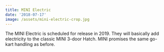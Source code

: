 ```yaml
---
title: MINI Electric
date: '2018-07-17'
image: /assets/mini-electric-crop.jpg
---
```


The MINI Electric is scheduled for release in 2019. They will basically add electricity to the classic MINI 3-door Hatch. MINI promises the same go-kart handling as before. 

<!-- end -->
